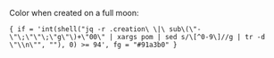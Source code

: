 Color when created on a full moon:
```
{ if = 'int(shell("jq -r .creation\ \|\ sub\(\"-\"\;\"\"\;\"g\"\)+\"00\" | xargs pom | sed s/\[^0-9\]//g | tr -d \"\\n\"", ""), 0) >= 94', fg = "#91a3b0" }
```